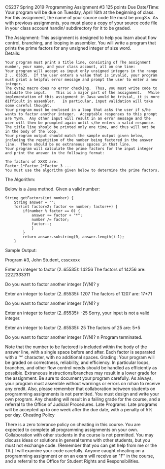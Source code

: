 
CS237 Spring 2019
Programming Assignment #3
125 points
Due Date/Time:
Your program will be due on Tuesday, April 16th at the beginning of class. For this assignment, the name of your source code file must be prog3.s.  As with previous assignments, you must place a copy of your source code file in your class account handin/ subdirectory for it to be graded.

The Assignment:
This assignment is designed to help you learn about flow control, branching, and looping in assembler.   You will write a program that prints the prime factors for any unsigned integer of size word.  
Details:

    Your program must print a title line, consisting of The assignment number, your name, and your class account, all on one line:
    Your program will accept as input only unsigned integers in the range 2 .. 65535.  If the user enters a value that is invalid, your program must print a helpful error message and prompt the user to enter a new integer.
    The cvta2 macro does no error checking.  Thus, you must write code to validate the input.    This is a major part of the assignment.   While implementation of this assignment in Java would be trivial, it is more difficult in assembler.   In particular, input validation will take some careful thought.
    Your program must be enclosed in a loop that asks the user if s/he wants to factor another integer.  Acceptable responses to this prompt are YyNn.  Any other input will result in an error message and the user will then be prompted again until s/he enters a valid response.  The title line should be printed only one time, and thus will not be in the body of the loop.
    Your program output should match the sample output given below, including the repetition of the number being factored in the answer line.  There should be no extraneous spaces in that line.
    Your program will calculate the prime factors for the input integer and print the answer in the following format:

    The factors of XXXX are:
    Factor_1*Factor_2*Factor_3 ...
    You must use the algorithm given below to determine the prime factors.


The Algorithm:

Below is a Java method. Given a valid number:

    String getFactors(int number) {
        String answer = "";
        for(int factor=2; factor <= number; factor++) {
            if(number % factor == 0) {
                answer += factor + "*";
                number /= factor;
                factor--;
                }
            }
            return answer.substring(0, answer.length()-1);
        }

Sample Output:

Program #3, John Student, csscxxxx

Enter an integer to factor (2..65535):
14256
The factors of 14256 are:
2*2*2*2*3*3*3*3*11

Do you want to factor another integer (Y/N)?
y

Enter an integer to factor (2..65535):
1207
The factors of 1207 are:
17*71

Do you want to factor another integer (Y/N)?
y

Enter an integer to factor (2..65535):
-25
Sorry, your input is not a valid integer.

Enter an integer to factor (2..65535):
25
The factors of 25 are:
5*5

Do you want to factor another integer (Y/N)?
n
Program terminated.

Note that the number to be factored is included within the body of the answer line, with a single space before and after.  Each factor is separated with a '*' character, with no additional spaces.
Grading:
Your program will be graded on correctness, reliability, and efficiency.  In particular loops, branches, and other flow control needs should be handled as efficiently as possible.  Extraneous instructions/branches may result in a lower grade for the assignment.   Be sure to document your program carefully.   As always,  your program must assemble without warnings or errors on rohan to receive any credit.  Also, please remember that collaboration between students on programming assignments is not permitted.   You must design and write your own program.  Any cheating will result in a failing grade for the course, and a referral to the Office of Judicial Procedures.
Late Programs:
Late programs will be accepted up to one week after the due date, with a penalty of 5% per day.
Cheating Policy

There is a zero tolerance policy on cheating in this course. You are expected to complete all programming assignments on your own. Collaboration with other students in the course is not permitted. You may discuss ideas or solutions in general terms with other students, but you must not exchange code. (Remember that you can get help from me or the TA.) I will examine your code carefully. Anyone caught cheating on a programming assignment or on an exam will receive an "F" in the course, and a referral to the Office for Student Rights and Responsibilities.
